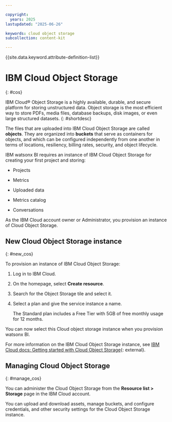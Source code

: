 ```yaml
---

copyright:
  years: 2025
lastupdated: "2025-06-26"

keywords: cloud object storage
subcollection: content-kit

---
```


{{site.data.keyword.attribute-definition-list}}


# IBM Cloud Object Storage 
{: #cos}

IBM Cloud® Object Storage is a highly available, durable, and secure platform for storing unstructured data. Object storage is the most efficient way to store PDFs, media files, database backups, disk images, or even large structured datasets. {: #shortdesc}

The files that are uploaded into IBM Cloud Object Storage are called **objects**. They are organized into **buckets** that serve as containers for objects, and which can be configured independently from one another in terms of locations, resiliency, billing rates, security, and object lifecycle. 

IBM watsonx BI requires an instance of IBM Cloud Object Storage for creating your first project and storing: 

- Projects

- Metrics

- Uploaded data

- Metrics catalog

- Conversations 

As the IBM Cloud account owner or Administrator, you provision an instance of Cloud Object Storage. 

## New Cloud Object Storage instance
{: #new_cos}

To provision an instance of IBM Cloud Object Storage:

1. Log in to IBM Cloud.

2. On the homepage, select **Create resource**.

3. Search for the Object Storage tile and select it.

4. Select a plan and give the service instance a name.

   The Standard plan includes a Free Tier with 5GB of free monthly usage for 12 months.

You can now select this Cloud object storage instance when you provision watsonx BI. 

For more information on the IBM Cloud Object Storage instance, see [IBM Cloud docs: Getting started with Cloud Object Storage](https://cloud.ibm.com/docs/cloud-object-storage?topic=cloud-object-storage-about-cloud-object-storage){: external}.

## Managing Cloud Object Storage 
{: #manage_cos}

You can administer the Cloud Object Storage from the **Resource list > Storage** page in the IBM Cloud account.  

You can upload and download assets, manage buckets, and configure credentials, and other security settings for the Cloud Object Storage instance.
